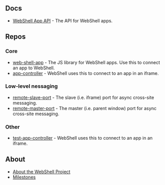 

## Docs
* [WebShell App API](app-api) - The API for WebShell apps.

## Repos

### Core
* [web-shell-app](https://github.com/websh-org/web-shell-app) - The JS library for WebShell apps. Use this to connect an app to WebShell.
* [app-controller](https://github.com/websh-org/app-controller) - WebShell uses this to connect to an app in an iframe.

### Low-level nessaging
* [remote-slave-port](https://github.com/websh-org/remote-slave-port) - The slave (i.e. iframe) port for async cross-site messaging.
* [remote-master-port](https://github.com/websh-org/remote-master-port) - The master (i.e. parent window) port for async cross-site messaging.

### Other
* [test-app-controller](https://github.com/websh-org/test-app-controller) - WebShell uses this to connect to an app in an iframe.

## About
* [About the WebShell Project](about)
* [Milestones](milestones)
